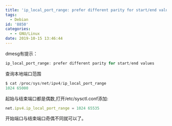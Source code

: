 ```yaml
---
title: 'ip_local_port_range: prefer different parity for start/end values'
tags:
  - Debian
id: '8850'
categories:
  - - GNU/Linux
date: 2019-10-15 13:46:44
---
```



<!-- more -->
dmesg有提示：
```js
ip_local_port_range: prefer different parity for start/end values
```

查询本地端口范围
```js
$ cat /proc/sys/net/ipv4/ip_local_port_range
1024 65000
```
起始与结束端口都是偶数,打开/etc/sysctl.conf添加:
```js
net.ipv4.ip_local_port_range = 1024 65535
```
开始端口与结束端口奇偶不同就可以了。